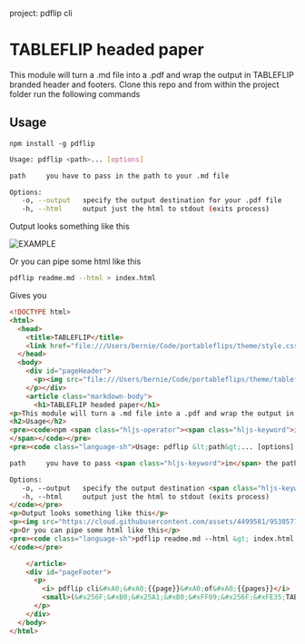 project: pdflip cli
# TABLEFLIP headed paper

This module will turn a .md file into a .pdf and wrap the output in TABLEFLIP branded header and footers. Clone this repo and from within the project folder run the following commands

## Usage

```
npm install -g pdflip
```

```sh
Usage: pdflip <path>... [options]

path     you have to pass in the path to your .md file

Options:
   -o, --output   specify the output destination for your .pdf file
   -h, --html     output just the html to stdout (exits process)
```

Output looks something like this

![EXAMPLE](https://cloud.githubusercontent.com/assets/4499581/9530577/a1b0ba62-4cf8-11e5-8f46-cdd772816d09.jpg)

Or you can pipe some html like this

```sh
pdflip readme.md --html > index.html
```

Gives you

```html
<!DOCTYPE html>
<html>
  <head>
    <title>TABLEFLIP</title>
    <link href="file:///Users/bernie/Code/portableflips/theme/style.css" rel="stylesheet" type="text/css">
  </head>
  <body>
    <div id="pageHeader">
      <p><img src="file:///Users/bernie/Code/portableflips/theme/tableflip-icon.png">&#xA0;&#xA0; pdflip cli</p><p>
    </p></div>
    <article class="markdown-body">
      <h1>TABLEFLIP headed paper</h1>
<p>This module will turn a .md file into a .pdf and wrap the output in TABLEFLIP branded header and footers. Clone this repo and from within the project folder run the following commands</p>
<h2>Usage</h2>
<pre><code>npm <span class="hljs-operator"><span class="hljs-keyword">install</span> -<span class="hljs-keyword">g</span> pdflip
</span></code></pre>
<pre><code class="language-sh">Usage: pdflip &lt;path&gt;... [options]

path     you have to pass <span class="hljs-keyword">in</span> the path to your .md file

Options:
   -o, --output   specify the output destination <span class="hljs-keyword">for</span> your .pdf file
   -h, --html     output just the html to stdout (exits process)
</code></pre>
<p>Output looks something like this</p>
<p><img src="https://cloud.githubusercontent.com/assets/4499581/9530577/a1b0ba62-4cf8-11e5-8f46-cdd772816d09.jpg" alt="EXAMPLE"></p>
<p>Or you can pipe some html like this</p>
<pre><code class="language-sh">pdflip readme.md --html &gt; index.html
</code></pre>

    </article>
    <div id="pageFooter">
      <p>
        <i> pdflip cli&#xA0;&#xA0;{{page}}&#xA0;of&#xA0;{{pages}}</i>
        <small>(&#x256F;&#xB0;&#x25A1;&#xB0;&#xFF09;&#x256F;&#xFE35;TABLEFLIP</small>
      </p>
    </div>
  </body>
</html>
```
